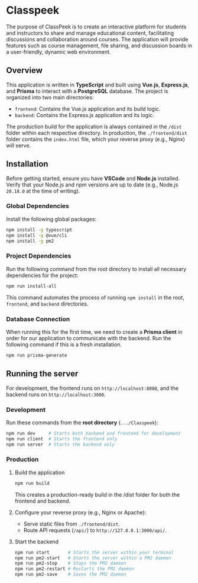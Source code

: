 # Classpeek
The purpose of ClassPeek is to create an interactive platform for students and instructors to share and manage educational content, facilitating discussions and collaboration around courses. The application will provide features such as course management, file sharing, and discussion boards in a user-friendly, dynamic web environment.

## Overview
This application is written in **TypeScript** and built using **Vue.js**, **Express.js**, and **Prisma** to interact with a **PostgreSQL** database. The project is organized into two main directories:
- `frontend`: Contains the Vue.js application and its build logic.
- `backend`: Contains the Express.js application and its logic.

The production build for the application is always contained in the `/dist` folder within each respective directory. In production, the `./frontend/dist` folder contains the `index.html` file, which your reverse proxy (e.g., Nginx) will serve.

## Installation
Before getting started, ensure you have **VSCode** and **Node.js** installed. Verify that your Node.js and npm versions are up to date (e.g., Node.js `20.18.0` at the time of writing).

### Global Dependencies
Install the following global packages:
```bash
npm install -g typescript
npm install -g @vue/cli
npm install -g pm2
```

### Project Dependencies
Run the following command from the root directory to install all necessary dependencies for the project:
```bash
npm run install-all
```

This command automates the process of running `npm install` in the root, `frontend`, and `backend` directories.

### Database Connection
When running this for the first time, we need to create a **Prisma client** in order for our application to communicate with the backend. Run the following command if this is a fresh installation.
```bash
npm run prisma-generate
```

## Running the server
For development, the frontend runs on `http://localhost:8080`, and the backend runs on `http://localhost:3000`.

### Development
Run these commands from the **root directory** (`.../Classpeek`):
```bash
npm run dev     # Starts both backend and frontend for development
npm run client  # Starts the frontend only
npm run server  # Starts the backend only
```

### Production
1. Build the application
    ```bash
    npm run build
    ```
    This creates a production-ready build in the /dist folder for both the frontend and backend.

2. Configure your reverse proxy (e.g., Nginx or Apache):
    - Serve static files from `./frontend/dist`.
    - Route API requests (`/api/`) to `http://127.0.0.1:3000/api/`.

3. Start the backend
    ```bash
    npm run start       # Starts the server within your terminal
    npm run pm2-start   # Starts the server within a PM2 daemon
    npm run pm2-stop    # Stops the PM2 daemon
    npm run pm2-restart # Restarts the PM2 daemon
    npm run pm2-save    # Saves the PM2 daemon
    ```
